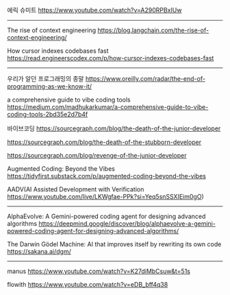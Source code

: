 에릭 슈미트
https://www.youtube.com/watch?v=A290RPBxIUw 

----------------
The rise of context engineering
https://blog.langchain.com/the-rise-of-context-engineering/ 

How cursor indexes codebases fast
https://read.engineerscodex.com/p/how-cursor-indexes-codebases-fast

------------------

우리가 알던 프로그래밍의 종말
https://www.oreilly.com/radar/the-end-of-programming-as-we-know-it/

a comprehensive guide to vibe coding tools
https://medium.com/madhukarkumar/a-comprehensive-guide-to-vibe-coding-tools-2bd35e2d7b4f

바이브코딩
https://sourcegraph.com/blog/the-death-of-the-junior-developer

https://sourcegraph.com/blog/the-death-of-the-stubborn-developer

https://sourcegraph.com/blog/revenge-of-the-junior-developer

Augmented Coding: Beyond the Vibes
https://tidyfirst.substack.com/p/augmented-coding-beyond-the-vibes

AADV(AI Assisted Development with Verification https://www.youtube.com/live/LKWgfae-PPk?si=Yeq5snSSXIEim0gO) 


-------------------

AlphaEvolve: A Gemini-powered coding agent for designing advanced algorithms
https://deepmind.google/discover/blog/alphaevolve-a-gemini-powered-coding-agent-for-designing-advanced-algorithms/

The Darwin Gödel Machine: AI that improves itself by rewriting its own code
https://sakana.ai/dgm/


-------------------



manus
https://www.youtube.com/watch?v=K27diMbCsuw&t=51s 

flowith
https://www.youtube.com/watch?v=eDB_bff4q38






